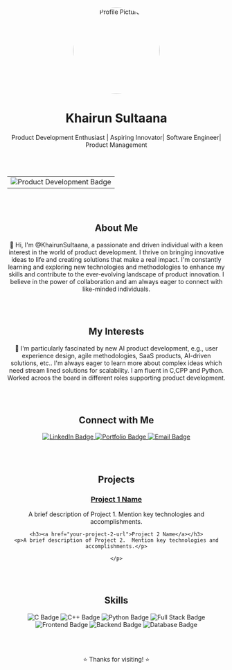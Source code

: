 <div align="center">

  <br />
  <br />

  <a href="https://github.com/KhairunSultaana">
    <img src="your-profile-picture-url.jpg" alt="Profile Picture" width="200" style="border-radius: 50%;" />  </a>

  <h1>Khairun Sultaana</h1>

  <p>Product Development Enthusiast | Aspiring Innovator| Software Engineer| Product Management</p>

  <br />
  <br />

  <table width="80%" align="center">
    <tr>
      <td align="center">
        <img src="https://img.shields.io/badge/Product%20Development-blue?style=for-the-badge&logo=producthunt" alt="Product Development Badge" />
      </td>
    </tr>
  </table>


  <br />
  <br />

  <h2>About Me</h2>

  <p>
    👋 Hi, I'm @KhairunSultaana, a passionate and driven individual with a keen interest in the world of product development. I thrive on bringing innovative ideas to life and creating solutions that make a real impact.  I'm constantly learning and exploring new technologies and methodologies to enhance my skills and contribute to the ever-evolving landscape of product innovation.  I believe in the power of collaboration and am always eager to connect with like-minded individuals.
  </p>

  <br />
  <br />

  <h2>My Interests</h2>

  <p>
    👀 I'm particularly fascinated by new AI product development, e.g., user experience design, agile methodologies, SaaS products, AI-driven solutions, etc..  I'm always eager to learn more about complex ideas which need stream lined solutions for scalability. I am fluent in C,CPP and Python. Worked acroos the board in different roles supporting product development.
  </p>

  <br />
  <br />

  <h2>Connect with Me</h2>

  <p>
    <a href="https://www.linkedin.com/in/khairun-sultaana-shaik-499445229/" target="_blank">
      <img src="https://img.shields.io/badge/LinkedIn-blue?style=for-the-badge&logo=linkedin&logoColor=white" alt="LinkedIn Badge" />
    </a>
    <a href="khairunsultaana.github.io" target="_blank">
      <img src="https://img.shields.io/badge/Portfolio-blue?style=for-the-badge&logo=globe" alt="Portfolio Badge" />
    </a>
    <a href="khairunsultaana@gmail.com" target="_blank">
      <img src="https://img.shields.io/badge/Email-blue?style=for-the-badge&logo=mail&logoColor=white" alt="Email Badge" />
    </a>
  </p>

  <br />
  <br />

  <h2>Projects</h2>

  <p>
    <h3><a href="your-project-1-url">Project 1 Name</a></h3>
    <p>A brief description of Project 1.  Mention key technologies and accomplishments.</p>

    <h3><a href="your-project-2-url">Project 2 Name</a></h3>
    <p>A brief description of Project 2.  Mention key technologies and accomplishments.</p>

    </p>

  <br />
  <br />

  <h2>Skills</h2>

  <p>
    <img src="https://img.shields.io/badge/C-blue?style=for-the-badge&logo=c&logoColor=white" alt="C Badge" />
    <img src="https://img.shields.io/badge/C++-blue?style=for-the-badge&logo=cplusplus&logoColor=white" alt="C++ Badge" />
    <img src="https://img.shields.io/badge/Python-blue?style=for-the-badge&logo=python" alt="Python Badge" />
    <img src="https://img.shields.io/badge/Full%20Stack-blue?style=for-the-badge" alt="Full Stack Badge" />
    <img src="https://img.shields.io/badge/Frontend-yellow?style=for-the-badge&logo=react&logoColor=white" alt="Frontend Badge" />
    <img src="https://img.shields.io/badge/Backend-green?style=for-the-badge&logo=nodejs&logoColor=white" alt="Backend Badge" />
    <img src="https://img.shields.io/badge/Database-red?style=for-the-badge&logo=postgresql&logoColor=white" alt="Database Badge" />
    </p>

  <br />
  <br />

  <p align="center">
    ⭐️ Thanks for visiting! ⭐️
  </p>

  <br />
  <br />

</div>
